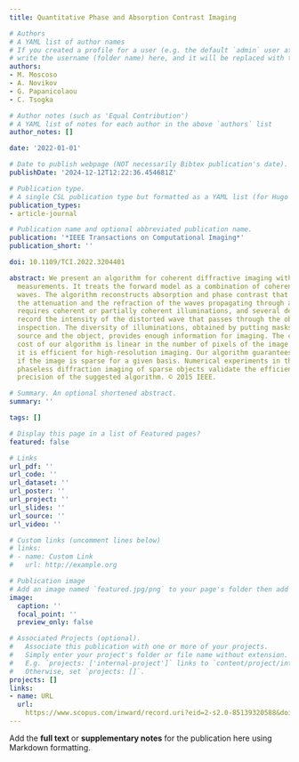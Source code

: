 ```yaml
---
title: Quantitative Phase and Absorption Contrast Imaging

# Authors
# A YAML list of author names
# If you created a profile for a user (e.g. the default `admin` user at `content/authors/admin/`), 
# write the username (folder name) here, and it will be replaced with their full name and linked to their profile.
authors:
- M. Moscoso
- A. Novikov
- G. Papanicolaou
- C. Tsogka

# Author notes (such as 'Equal Contribution')
# A YAML list of notes for each author in the above `authors` list
author_notes: []

date: '2022-01-01'

# Date to publish webpage (NOT necessarily Bibtex publication's date).
publishDate: '2024-12-12T12:22:36.454681Z'

# Publication type.
# A single CSL publication type but formatted as a YAML list (for Hugo requirements).
publication_types:
- article-journal

# Publication name and optional abbreviated publication name.
publication: '*IEEE Transactions on Computational Imaging*'
publication_short: ''

doi: 10.1109/TCI.2022.3204401

abstract: We present an algorithm for coherent diffractive imaging with phaseless
  measurements. It treats the forward model as a combination of coherent and incoherent
  waves. The algorithm reconstructs absorption and phase contrast that quantifies
  the attenuation and the refraction of the waves propagating through an object. It
  requires coherent or partially coherent illuminations, and several detectors to
  record the intensity of the distorted wave that passes through the object under
  inspection. The diversity of illuminations, obtained by putting masks between the
  source and the object, provides enough information for imaging. The computational
  cost of our algorithm is linear in the number of pixels of the image. Therefore,
  it is efficient for high-resolution imaging. Our algorithm guarantees exact recovery
  if the image is sparse for a given basis. Numerical experiments in the setting of
  phaseless diffraction imaging of sparse objects validate the efficiency and the
  precision of the suggested algorithm. © 2015 IEEE.

# Summary. An optional shortened abstract.
summary: ''

tags: []

# Display this page in a list of Featured pages?
featured: false

# Links
url_pdf: ''
url_code: ''
url_dataset: ''
url_poster: ''
url_project: ''
url_slides: ''
url_source: ''
url_video: ''

# Custom links (uncomment lines below)
# links:
# - name: Custom Link
#   url: http://example.org

# Publication image
# Add an image named `featured.jpg/png` to your page's folder then add a caption below.
image:
  caption: ''
  focal_point: ''
  preview_only: false

# Associated Projects (optional).
#   Associate this publication with one or more of your projects.
#   Simply enter your project's folder or file name without extension.
#   E.g. `projects: ['internal-project']` links to `content/project/internal-project/index.md`.
#   Otherwise, set `projects: []`.
projects: []
links:
- name: URL
  url: 
    https://www.scopus.com/inward/record.uri?eid=2-s2.0-85139320588&doi=10.1109%2fTCI.2022.3204401&partnerID=40&md5=1dc633f3680b5394b4c023147d16232f
---
```


Add the **full text** or **supplementary notes** for the publication here using Markdown formatting.
